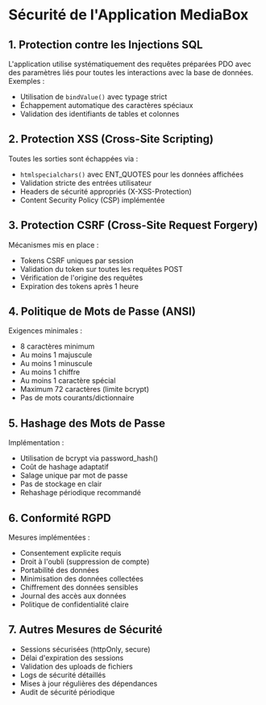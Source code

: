 # Sécurité de l'Application MediaBox

## 1. Protection contre les Injections SQL

L'application utilise systématiquement des requêtes préparées PDO avec des paramètres liés pour toutes les interactions avec la base de données. Exemples :
- Utilisation de `bindValue()` avec typage strict
- Échappement automatique des caractères spéciaux
- Validation des identifiants de tables et colonnes

## 2. Protection XSS (Cross-Site Scripting)

Toutes les sorties sont échappées via :
- `htmlspecialchars()` avec ENT_QUOTES pour les données affichées
- Validation stricte des entrées utilisateur
- Headers de sécurité appropriés (X-XSS-Protection)
- Content Security Policy (CSP) implémentée

## 3. Protection CSRF (Cross-Site Request Forgery)

Mécanismes mis en place :
- Tokens CSRF uniques par session
- Validation du token sur toutes les requêtes POST
- Vérification de l'origine des requêtes
- Expiration des tokens après 1 heure

## 4. Politique de Mots de Passe (ANSI)

Exigences minimales :
- 8 caractères minimum
- Au moins 1 majuscule
- Au moins 1 minuscule  
- Au moins 1 chiffre
- Au moins 1 caractère spécial
- Maximum 72 caractères (limite bcrypt)
- Pas de mots courants/dictionnaire

## 5. Hashage des Mots de Passe

Implémentation :
- Utilisation de bcrypt via password_hash()
- Coût de hashage adaptatif
- Salage unique par mot de passe
- Pas de stockage en clair
- Rehashage périodique recommandé

## 6. Conformité RGPD

Mesures implémentées :
- Consentement explicite requis
- Droit à l'oubli (suppression de compte)
- Portabilité des données
- Minimisation des données collectées
- Chiffrement des données sensibles
- Journal des accès aux données
- Politique de confidentialité claire

## 7. Autres Mesures de Sécurité

- Sessions sécurisées (httpOnly, secure)
- Délai d'expiration des sessions
- Validation des uploads de fichiers
- Logs de sécurité détaillés
- Mises à jour régulières des dépendances
- Audit de sécurité périodique
